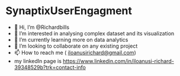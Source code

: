 # SynaptixUserEngagment
- 👋 Hi, I’m @Richardbills
- 👀 I’m interested in analysing complex dataset and its visualization 
- 🌱 I’m currently learning more on data analytics
- 💞️ I’m looking to collaborate on any existing project 
- 📫 How to reach me ( iloanusirichard@gmail.com)
- my linkedIn page is https://www.linkedin.com/in/iloanusi-richard-39348529b?trk=contact-info
